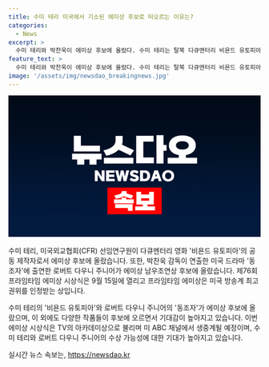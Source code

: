 ```yaml
---
title: 수미 테리 미국에서 기소된 에미상 후보로 떠오르는 이유는?
categories:
  - News
excerpt: >
  수미 테리와 박찬욱이 에미상 후보에 올랐다. 수미 테리는 탈북 다큐멘터리 비욘드 유토피아의 공동 제작자로, 북한 주민의 탈북 과정을 다룬 이 작품은 호평을 받았다. 박찬욱 감독의 미국 드라마 동조자에 출연한 로버트 다우니 주니어는 남우조연상 후보로 선정되었는데, 이 작품은 박 감독이 미국에서 처음 연출한 작품이다. 또한, 에미상 후보작으로는 일본을 배경으로 한 드라마 쇼군과 요리사들의 애환을 그린 드라마 더 베어 등이 두각을 나타내고 있다. 에미상 시상식은 9월 15일에 열리며, 미 ABC 채널에서 생중계된다.
feature_text: >
  수미 테리와 박찬욱이 에미상 후보에 올랐다. 수미 테리는 탈북 다큐멘터리 비욘드 유토피아의 공동 제작자로, 북한 주민의 탈북 과정을 다룬 이 작품은 호평을 받았다. 박찬욱 감독의 미국 드라마 동조자에 출연한 로버트 다우니 주니어는 남우조연상 후보로 선정되었는데, 이 작품은 박 감독이 미국에서 처음 연출한 작품이다. 또한, 에미상 후보작으로는 일본을 배경으로 한 드라마 쇼군과 요리사들의 애환을 그린 드라마 더 베어 등이 두각을 나타내고 있다. 에미상 시상식은 9월 15일에 열리며, 미 ABC 채널에서 생중계된다.
image: '/assets/img/newsdao_breakingnews.jpg'
---
```


<p><img src="/assets/img/newsdao_breakingnews.jpg" alt="ranknews 속보" /></p>

<p>수미 테리, 미국외교협회(CFR) 선임연구원이 다큐멘터리 영화 '비욘드 유토피아'의 공동 제작자로서 에미상 후보에 올랐습니다. 또한, 박찬욱 감독이 연출한 미국 드라마 '동조자'에 출연한 로버트 다우니 주니어가 에미상 남우조연상 후보에 올랐습니다. 제76회 프라임타임 에미상 시상식은 9월 15일에 열리고 프라임타임 에미상은 미국 방송계 최고 권위를 인정받는 상입니다. </p>

<p>수미 테리의 '비욘드 유토피아'와 로버트 다우니 주니어의 '동조자'가 에미상 후보에 올랐으며, 이 외에도 다양한 작품들이 후보에 오르면서 기대감이 높아지고 있습니다. 이번 에미상 시상식은 TV의 아카데미상으로 불리며 미 ABC 채널에서 생중계될 예정이며, 수미 테리와 로버트 다우니 주니어의 수상 가능성에 대한 기대가 높아지고 있습니다.</p>
실시간 뉴스 속보는, <a href="https://newsdao.kr" rel="dofollow">https://newsdao.kr</a>


